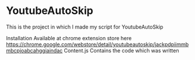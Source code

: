 # YoutubeAutoSkip
This is the project in which I made my script for YoutubeAutoSkip

Installation
Available at chrome extension store here 
https://chrome.google.com/webstore/detail/youtubeautoskip/jackpdpiimmbmbcpjoabcahggiaindac
Content.js Contains the code which was written

